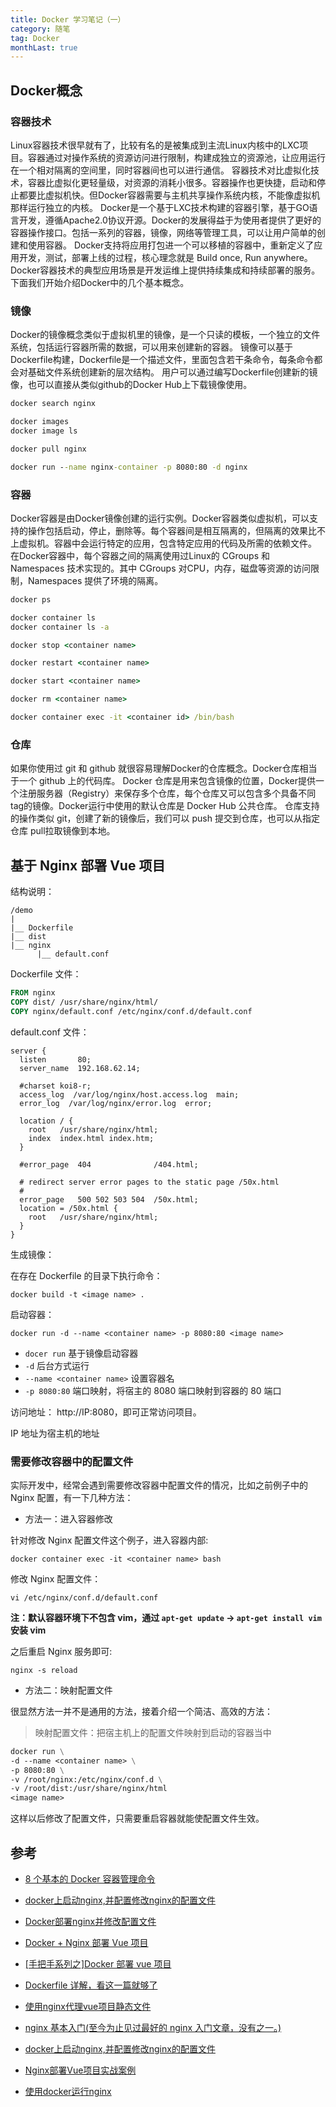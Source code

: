 ```yaml
---
title: Docker 学习笔记（一）
category: 随笔
tag: Docker
monthLast: true
---
```


## Docker概念

### 容器技术

Linux容器技术很早就有了，比较有名的是被集成到主流Linux内核中的LXC项目。容器通过对操作系统的资源访问进行限制，构建成独立的资源池，让应用运行在一个相对隔离的空间里，同时容器间也可以进行通信。
容器技术对比虚拟化技术，容器比虚拟化更轻量级，对资源的消耗小很多。容器操作也更快捷，启动和停止都要比虚拟机快。但Docker容器需要与主机共享操作系统内核，不能像虚拟机那样运行独立的内核。
Docker是一个基于LXC技术构建的容器引擎，基于GO语言开发，遵循Apache2.0协议开源。Docker的发展得益于为使用者提供了更好的容器操作接口。包括一系列的容器，镜像，网络等管理工具，可以让用户简单的创建和使用容器。
Docker支持将应用打包进一个可以移植的容器中，重新定义了应用开发，测试，部署上线的过程，核心理念就是 Build once, Run anywhere。
Docker容器技术的典型应用场景是开发运维上提供持续集成和持续部署的服务。
下面我们开始介绍Docker中的几个基本概念。

### 镜像

Docker的镜像概念类似于虚拟机里的镜像，是一个只读的模板，一个独立的文件系统，包括运行容器所需的数据，可以用来创建新的容器。
镜像可以基于Dockerfile构建，Dockerfile是一个描述文件，里面包含若干条命令，每条命令都会对基础文件系统创建新的层次结构。
用户可以通过编写Dockerfile创建新的镜像，也可以直接从类似github的Docker Hub上下载镜像使用。

```cmd
docker search nginx

docker images
docker image ls

docker pull nginx

docker run --name nginx-container -p 8080:80 -d nginx
```

### 容器

Docker容器是由Docker镜像创建的运行实例。Docker容器类似虚拟机，可以支持的操作包括启动，停止，删除等。每个容器间是相互隔离的，但隔离的效果比不上虚拟机。容器中会运行特定的应用，包含特定应用的代码及所需的依赖文件。
在Docker容器中，每个容器之间的隔离使用过Linux的 CGroups 和 Namespaces 技术实现的。其中 CGroups 对CPU，内存，磁盘等资源的访问限制，Namespaces 提供了环境的隔离。

```cmd
docker ps

docker container ls
docker container ls -a

docker stop <container name>

docker restart <container name>

docker start <container name>

docker rm <container name>

docker container exec -it <container id> /bin/bash
```

### 仓库

如果你使用过 git 和 github 就很容易理解Docker的仓库概念。Docker仓库相当于一个 github 上的代码库。
Docker 仓库是用来包含镜像的位置，Docker提供一个注册服务器（Registry）来保存多个仓库，每个仓库又可以包含多个具备不同tag的镜像。Docker运行中使用的默认仓库是 Docker Hub 公共仓库。
仓库支持的操作类似 git，创建了新的镜像后，我们可以 push 提交到仓库，也可以从指定仓库 pull拉取镜像到本地。

## 基于 Nginx 部署 Vue 项目

结构说明：

```text
/demo
|
|__ Dockerfile
|__ dist
|__ nginx
      |__ default.conf
```

Dockerfile 文件：

```dockerfile
FROM nginx
COPY dist/ /usr/share/nginx/html/
COPY nginx/default.conf /etc/nginx/conf.d/default.conf
```

default.conf 文件：

```nginx
server {
  listen       80;
  server_name  192.168.62.14;

  #charset koi8-r;
  access_log  /var/log/nginx/host.access.log  main;
  error_log  /var/log/nginx/error.log  error;

  location / {
    root   /usr/share/nginx/html;
    index  index.html index.htm;
  }

  #error_page  404              /404.html;

  # redirect server error pages to the static page /50x.html
  #
  error_page   500 502 503 504  /50x.html;
  location = /50x.html {
    root   /usr/share/nginx/html;
  }
}
```

生成镜像：

在存在 Dockerfile 的目录下执行命令：

`docker build -t <image name> .`

启动容器：

`docker run -d --name <container name> -p 8080:80 <image name>`

- `docer run` 基于镜像启动容器
- `-d` 后台方式运行
- `--name <container name>` 设置容器名
- `-p 8080:80` 端口映射，将宿主的 8080 端口映射到容器的 80 端口

访问地址： http://IP:8080，即可正常访问项目。

IP 地址为宿主机的地址

### 需要修改容器中的配置文件

实际开发中，经常会遇到需要修改容器中配置文件的情况，比如之前例子中的 Nginx 配置，有一下几种方法：

- 方法一：进入容器修改

针对修改 Nginx 配置文件这个例子，进入容器内部:

 `docker container exec -it <container name> bash`

修改 Nginx 配置文件：

`vi /etc/nginx/conf.d/default.conf`

**注：默认容器环境下不包含 vim，通过 `apt-get update` -> `apt-get install vim` 安装 vim**

之后重启 Nginx 服务即可:

`nginx -s reload`

- 方法二：映射配置文件

很显然方法一并不是通用的方法，接着介绍一个简洁、高效的方法：

> 映射配置文件：把宿主机上的配置文件映射到启动的容器当中

``` Dockerfile
docker run \
-d --name <container name> \
-p 8080:80 \
-v /root/nginx:/etc/nginx/conf.d \
-v /root/dist:/usr/share/nginx/html
<image name>
```

这样以后修改了配置文件，只需要重启容器就能使配置文件生效。

## 参考

- [8 个基本的 Docker 容器管理命令](https://mp.weixin.qq.com/s?src=11&timestamp=1620814243&ver=3064&signature=16ggfIUMSxhk*PvTNJ6aH6XqB753DYX5iQdg7izU5hXmF7YA38Sz6JcTm-PeJ3hTcGRqIjt0PT5FbhEopcyJvcfOYHIeYlVmsbkhR2tauh2RTssO7p4j5MBODfdRAT9Z&new=1)
- [docker上启动nginx,并配置修改nginx的配置文件](https://blog.csdn.net/weixin_45839894/article/details/112269082)
- [Docker部署nginx并修改配置文件](https://blog.csdn.net/weixin_34354173/article/details/92726480)

- [Docker + Nginx 部署 Vue 项目](https://zhuanlan.zhihu.com/p/345622879)
- [[手把手系列之]Docker 部署 vue 项目](https://mp.weixin.qq.com/s?src=11&timestamp=1620873161&ver=3065&signature=SXWaLe7JFgWgQ83rfcJJgskhDuMCKFkEYOwhcjICiCapxweAaGVt2Brq-G2lTRccMpYSRq2v0kCo4uKcC*ibznTPi4i5T5H6PyumXz3CXUe5Ek-TjkvBOK7BbZAMYWGH&new=1)
- [Dockerfile 详解，看这一篇就够了](https://mp.weixin.qq.com/s?src=11&timestamp=1620882486&ver=3065&signature=R9lV0HB-0NK73wfZt2NfB3mpckZWHanZbr0965EVk5Nal8tXwMwzdhiNFAhfgl5iUmvGcgXpjI6n-WrHNayJjp0374-KM9N3EakVjETrA9fHw3piXqQ9zHeQoJmXcfwv&new=1)

- [使用nginx代理vue项目静态文件](https://mp.weixin.qq.com/s?src=11&timestamp=1620873031&ver=3065&signature=1U*Zj3a9DuCRKnPyUak9OcUtiBJWKGCBixSI4OHI0GgdqC6PLHSW*VbgZssxl1e36yYOtTw8j6rP6xreqmB6mJ4DB4ETca28sxCk1mEeCXRPB4bwHJKJR24XQmCDf2qs&new=1)
- [nginx 基本入门(至今为止见过最好的 nginx 入门文章，没有之一。)](https://www.jianshu.com/p/93ac21161ac6)
- [docker上启动nginx,并配置修改nginx的配置文件](https://blog.csdn.net/Dhjie_king/article/details/113868250)
- [Nginx部署Vue项目实战案例](https://mp.weixin.qq.com/s?src=11&timestamp=1620815010&ver=3064&signature=AW7hbSFSQyfnPe2qISCvGKlJ3msx-zXfG1E-YpAt0*8FrXJwH*i1VN2K5dH-bogNakbYfJWXnC9ucjUamEhPW*zWzMrfBUBQB3tK4hYr8lgunN-beKZajJAa-s*0VNgw&new=1)
- [使用docker运行nginx](https://mp.weixin.qq.com/s?src=11&timestamp=1620810325&ver=3064&signature=KXqGB0S-Nb-LfGEjfvrQjJsKEok7zfrDeB-qPVD8PsxWlYByRaqsBaxiTDsxI2k2CBWz*Y61aD9HJfYAg-yFNshDvGDRuA4VnhvU5bXMXFKCrW-T5sG7NoNGyqAC1yd1&new=1)